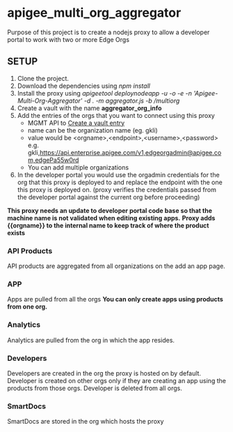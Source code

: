 # apigee_multi_org_aggregator

Purpose of this project is to create a nodejs proxy to allow a developer portal to work with two or more Edge Orgs

## SETUP
1. Clone the project.
2. Download the dependencies using _npm install_
3. Install the proxy using
    _apigeetool deploynodeapp -u <username> -o <org> -e <env> -n 'Apigee-Multi-Org-Aggregator' -d . -m aggregator.js -b /multiorg_
4. Create a vault with the name __aggregator_org_info__
5. Add the entries of the orgs that you want to connect using this proxy
     * MGMT API to [Create a vault entry](http://docs.apigee.com/management/apis/post/organizations/%7Borg_name%7D/environments/%7Benv_name%7D/vaults/%7Bvault_name_in_env%7D/entries)
     * name can be the organization name (eg. gkli)
     * value would be \<orgname\>,\<endpoint\>,\<username\>,\<password\>
        e.g. gkli,https://api.enterprise.apigee.com/v1,edgeorgadmin@apigee.com,edgePa55w0rd
     * You can add multiple organizations
6. In the developer portal you would use the orgadmin credentials for the org that this proxy is deployed to and replace the endpoint
 with the one this proxy is deployed on. (proxy verifies the credentials passed from the developer portal against the current org before proceeding)

**This proxy needs an update to developer portal code base so that the machine name is not validated when editing existing apps.**
**Proxy adds {{orgname}} to the internal name to keep track of where the product exists**

### API Products
 API products are aggregated from all organizations on the add an app page.

### APP
 Apps are pulled from all the orgs
 __You can only create apps using products from one org.__

### Analytics
 Analytics are pulled from the org in which the app resides.


### Developers
 Developers are created in the org the proxy is hosted on by default.
 Developer is created on other orgs only if they are creating an app using the products from those orgs.
 Developer is deleted from all orgs.


### SmartDocs
 SmartDocs are stored in the org which hosts the proxy
